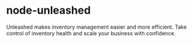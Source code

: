 # node-unleashed
Unleashed makes inventory management easier and more efficient. Take control of inventory health and scale your business with confidence.
